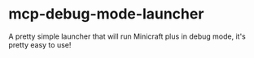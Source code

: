 # mcp-debug-mode-launcher
A pretty simple launcher that will run Minicraft plus in debug mode, it's pretty easy to use!
